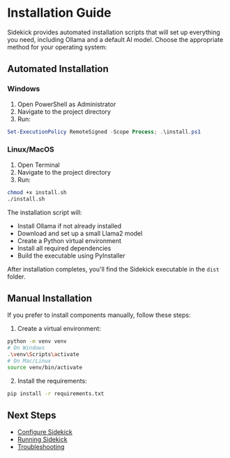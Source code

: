 # Installation Guide

Sidekick provides automated installation scripts that will set up everything you need, including Ollama and a default AI model. Choose the appropriate method for your operating system:

## Automated Installation

### Windows

1. Open PowerShell as Administrator
2. Navigate to the project directory
3. Run:
```powershell
Set-ExecutionPolicy RemoteSigned -Scope Process; .\install.ps1
```

### Linux/MacOS

1. Open Terminal
2. Navigate to the project directory
3. Run:
```bash
chmod +x install.sh
./install.sh
```

The installation script will:
- Install Ollama if not already installed
- Download and set up a small Llama2 model
- Create a Python virtual environment
- Install all required dependencies
- Build the executable using PyInstaller

After installation completes, you'll find the Sidekick executable in the `dist` folder.

## Manual Installation

If you prefer to install components manually, follow these steps:

1. Create a virtual environment:
```bash
python -m venv venv
# On Windows
.\venv\Scripts\activate
# On Mac/Linux
source venv/bin/activate
```

2. Install the requirements:
```bash
pip install -r requirements.txt
```

## Next Steps

- [Configure Sidekick](configuration.md)
- [Running Sidekick](../usage/running.md)
- [Troubleshooting](../troubleshooting.md)
